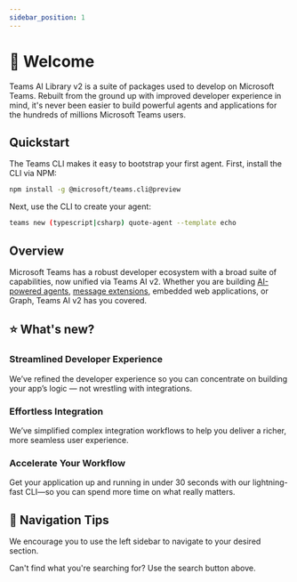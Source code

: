 ```yaml
---
sidebar_position: 1
---
```


# 👋 Welcome

Teams AI Library v2 is a suite of packages used to develop on Microsoft Teams. Rebuilt from the ground up with improved developer experience in mind, it's never been easier to build powerful agents and applications for the hundreds of millions Microsoft Teams users.

## Quickstart

The Teams CLI makes it easy to bootstrap your first agent. First, install the CLI via NPM:

```bash
npm install -g @microsoft/teams.cli@preview
```

Next, use the CLI to create your agent:

```bash
teams new (typescript|csharp) quote-agent --template echo
```

## Overview

Microsoft Teams has a robust developer ecosystem with a broad suite of capabilities, now unified via Teams AI v2. Whether you are building [AI-powered agents](/typescript/in-depth-guides/ai), [message extensions](/typescript/in-depth-guides/message-extensions), embedded web applications, or Graph, Teams AI v2 has you covered.

## ⭐ What's new?

### Streamlined Developer Experience

We’ve refined the developer experience so you can concentrate on building your app’s logic — not wrestling with integrations.

### Effortless Integration

We’ve simplified complex integration workflows to help you deliver a richer, more seamless user experience.

### Accelerate Your Workflow

Get your application up and running in under 30 seconds with our lightning-fast CLI—so you can spend more time on what really matters.

## 🔎 Navigation Tips

We encourage you to use the left sidebar to navigate to your desired section.

Can't find what you're searching for? Use the search button above.